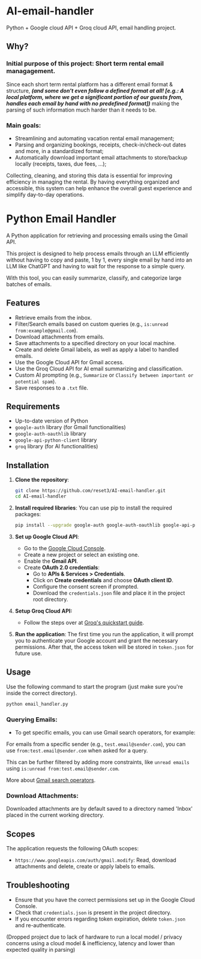# AI-email-handler
Python + Google cloud API + Groq cloud API, email handling project. 

## Why?
### Initial purpose of this project: Short term rental email managagement.

Since each short term rental platform has a different email format & structure, **_(and some don't even follow a defined format at all! [e.g.: A local platform, where we get a significant portion of our guests from, handles each email by hand with no predefined format])_** making the parsing of such information much harder than it needs to be. 

### Main goals:
- Streamlining and automating vacation rental email management; 
- Parsing and organizing bookings, receipts, check-in/check-out dates and more, in a standardized format;
- Automatically download important email attachments to store/backup locally (receipts, taxes, due fees, ...);

Collecting, cleaning, and storing this data is essential for improving efficiency in managing the rental. By having everything organized and accessible, this system can help enhance the overall guest experience and simplify day-to-day operations.

# Python Email Handler

A Python application for retrieving and processing emails using the Gmail API. 

This project is designed to help process emails through an LLM efficiently without having to copy and paste, 1 by 1, every single email by hand into an LLM like ChatGPT and having to wait for the response to a simple query.

With this tool, you can easily summarize, classify, and categorize large batches of emails.

## Features

- Retrieve emails from the inbox.
- Filter/Search emails based on custom queries (e.g., `is:unread` `from:example@gmail.com`).
- Download attachments from emails.
- Save attachments to a specified directory on your local machine.
- Create and delete Gmail labels, as well as apply a label to handled emails.
- Use the Google Cloud API for Gmail access.
- Use the Groq Cloud API for AI email summarizing and classification.
- Custom AI prompting (e.g., `Summarize` or `Classify between important or potential spam`).
- Save responses to a `.txt` file.

## Requirements

- Up-to-date version of Python
- `google-auth` library (for Gmail functionalities)
- `google-auth-oauthlib` library
- `google-api-python-client` library
- `groq` library (for AI functionalities)

## Installation

1. **Clone the repository**:
   ```bash
   git clone https://github.com/reset3/AI-email-handler.git
   cd AI-email-handler
   ```

2. **Install required libraries**:
   You can use pip to install the required packages:
   ```bash
   pip install --upgrade google-auth google-auth-oauthlib google-api-python-client groq
   ```

3. **Set up Google Cloud API**:
   - Go to the [Google Cloud Console](https://console.cloud.google.com/).
   - Create a new project or select an existing one.
   - Enable the **Gmail API**.
   - Create **OAuth 2.0 credentials**:
     - Go to **APIs & Services > Credentials**.
     - Click on **Create credentials** and choose **OAuth client ID**.
     - Configure the consent screen if prompted.
     - Download the `credentials.json` file and place it in the project root directory.
       

4. **Setup Groq Cloud API:**
   - Follow the steps over at [Groq's quickstart guide](https://console.groq.com/docs/quickstart).
     

5. **Run the application**:
   The first time you run the application, it will prompt you to authenticate your Google account and grant the necessary permissions. After that, the access token will be stored in `token.json` for future use.

## Usage

Use the following command to start the program (just make sure you're inside the correct directory).
```bash
python email_handler.py
```


### **Querying Emails:**
- To get specific emails, you can use Gmail search operators, for example:

For emails from a specific sender (e.g., `test.email@sender.com`), you can use `from:test.email@sender.com` when asked for a query.

This can be further filtered by adding more constraints, like `unread emails` using `is:unread from:test.email@sender.com`.

More about [Gmail search operators](https://support.google.com/mail/answer/7190?hl=en).

  
### **Download Attachments:**
Downloaded attachments are by default saved to a directory named 'Inbox' placed in the current working directory.

  
## Scopes

The application requests the following OAuth scopes:

- `https://www.googleapis.com/auth/gmail.modify`: Read, download attachments and delete, create or apply labels to emails.

## Troubleshooting

- Ensure that you have the correct permissions set up in the Google Cloud Console.
- Check that `credentials.json` is present in the project directory.
- If you encounter errors regarding token expiration, delete `token.json` and re-authenticate.

(Dropped project due to lack of hardware to run a local model / privacy concerns using a cloud model & inefficiency, latency and lower than expected quality in parsing)
